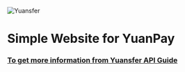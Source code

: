 ![Yuansfer](http://oss.yuansfer.com/log_20190410.png?x-oss-process=image/resize,l_110)
# Simple Website for YuanPay
### [To get more information from Yuansfer API Guide](https://docs.yuansfer.com/en/)
